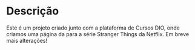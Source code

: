 # Descrição

Este é um projeto criado junto com a plataforma de Cursos DIO, onde criamos uma página 
da para a série Stranger Things da Netflix.
Em breve mais alterações!